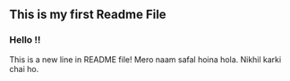 ## This is my first Readme File

### Hello !!

This is a new line in README file!
Mero naam safal hoina hola.
Nikhil karki chai ho.
